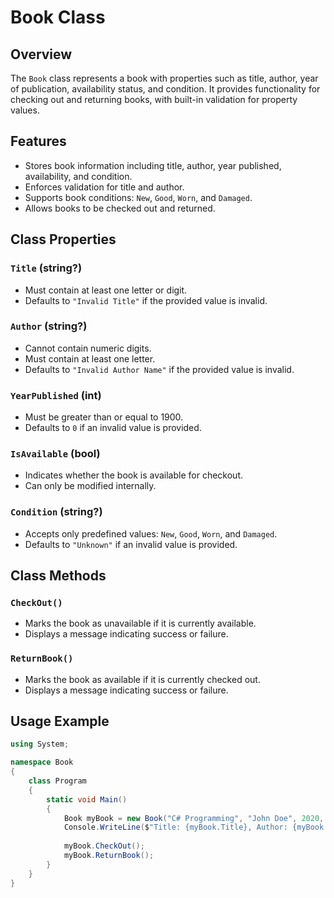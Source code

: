 ﻿# Book Class

## Overview
The `Book` class represents a book with properties such as title, author, year of publication, availability status, and condition. It provides functionality for checking out and returning books, with built-in validation for property values.

## Features
- Stores book information including title, author, year published, availability, and condition.
- Enforces validation for title and author.
- Supports book conditions: `New`, `Good`, `Worn`, and `Damaged`.
- Allows books to be checked out and returned.

## Class Properties

### `Title` (string?)
- Must contain at least one letter or digit.
- Defaults to `"Invalid Title"` if the provided value is invalid.

### `Author` (string?)
- Cannot contain numeric digits.
- Must contain at least one letter.
- Defaults to `"Invalid Author Name"` if the provided value is invalid.

### `YearPublished` (int)
- Must be greater than or equal to 1900.
- Defaults to `0` if an invalid value is provided.

### `IsAvailable` (bool)
- Indicates whether the book is available for checkout.
- Can only be modified internally.

### `Condition` (string?)
- Accepts only predefined values: `New`, `Good`, `Worn`, and `Damaged`.
- Defaults to `"Unknown"` if an invalid value is provided.

## Class Methods

### `CheckOut()`
- Marks the book as unavailable if it is currently available.
- Displays a message indicating success or failure.

### `ReturnBook()`
- Marks the book as available if it is currently checked out.
- Displays a message indicating success or failure.

## Usage Example
```csharp
using System;

namespace Book
{
    class Program
    {
        static void Main()
        {
            Book myBook = new Book("C# Programming", "John Doe", 2020, "New");
            Console.WriteLine($"Title: {myBook.Title}, Author: {myBook.Author}, Year: {myBook.YearPublished}, Condition: {myBook.Condition}, Available: {myBook.IsAvailable}");
            
            myBook.CheckOut();
            myBook.ReturnBook();
        }
    }
}
```
